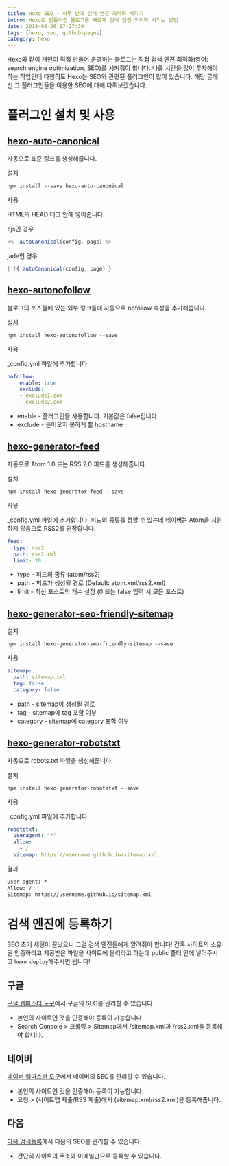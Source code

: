 ```yaml
---
title: Hexo SEO - 하루 만에 검색 엔진 최적화 시키기
intro: Hexo로 만들어진 블로그를 빠르게 검색 엔진 최적화 시키는 방법
date: 2018-08-26 17:27:39
tags: [hexo, seo, github-pages]
category: hexo
---
```

Hexo와 같이 개인이 직접 만들어 운영하는 블로그는 직접 검색 엔진 최적화(영어: search engine optimization, SEO)를 시켜줘야 합니다. 나름 시간을 많이 투자해야 하는 작업인데 다행히도 Hexo는 SEO와 관련된 플러그인이 많이 있습니다. 해당 글에선 그 플러그인들을 이용한 SEO에 대해 다뤄보겠습니다.

# 플러그인 설치 및 사용

## [hexo-auto-canonical](https://github.com/HyunSeob/hexo-auto-canonical)

자동으로 표준 링크를 생성해줍니다.

설치

```console
npm install --save hexo-auto-canonical
```

사용

HTML의 HEAD 태그 안에 넣어줍니다.

ejs인 경우

```js
<%- autoCanonical(config, page) %>
```

jade인 경우

```js
| !{ autoCanonical(config, page) }
```

## [hexo-autonofollow](https://github.com/liuzc/hexo-autonofollow)

블로그의 포스들에 있는 외부 링크들에 자동으로 nofollow 속성을 추가해줍니다.

설치

```console
npm install hexo-autonofollow --save
```

사용

_config.yml 파일에 추가합니다.

```yml
nofollow:
    enable: true
    exclude:
    - exclude1.com
    - exclude2.com
```

- enable - 플러그인을 사용합니다. 기본값은 false입니다.
- exclude - 들어오지 못하게 할 hostname

## [hexo-generator-feed](https://github.com/hexojs/hexo-generator-feed)

자동으로 Atom 1.0 또는 RSS 2.0 피드를 생성해줍니다.

설치

```console
npm install hexo-generator-feed --save
```

사용

_config.yml 파일에 추가합니다. 피드의 종류를 정할 수 있는데 네이버는 Atom을 지원하지 않음으로 RSS2를 권장합니다.

```yml
feed:
  type: rss2
  path: rss2.xml
  limit: 20
```

- type - 피드의 종류 (atom/rss2)
- path - 피드가 생성될 경로 (Default: atom.xml/rss2.xml)
- limit - 최신 포스트의 개수 설정 (0 또는 false 입력 시 모든 포스트)

## [hexo-generator-seo-friendly-sitemap](https://github.com/ludoviclefevre/hexo-generator-seo-friendly-sitemap)

설치

```console
npm install hexo-generator-seo-friendly-sitemap --save
```

사용

```yml
sitemap:
  path: sitemap.xml
  tag: false
  category: false
```

- path - sitemap이 생성될 경로
- tag - sitemap에 tag 포함 여부
- category - sitemap에 category 포함 여부

## [hexo-generator-robotstxt](https://github.com/leecrossley/hexo-generator-robotstxt)

자동으로 robots.txt 파일을 생성해줍니다.

설치

```console
npm install hexo-generator-robotstxt --save
```

사용

_config.yml 파일에 추가합니다.

```yml
robotstxt:
  useragent: "*"
  allow:
    - /
  sitemap: https://username.github.io/sitemap.xml
```

결과

```html
User-agent: *
Allow: /
Sitemap: https://username.github.io/sitemap.xml
```

# 검색 엔진에 등록하기

SEO 초기 세팅이 끝났으니 그걸 검색 엔진들에게 알려줘야 합니다! 간혹 사이트의 소유권 인증하라고 제공받은 파일을 사이트에 올리라고 하는데 public 폴더 안에 넣어주시고 `hexo deploy`해주시면 됩니다!

## 구글

[구글 웹마스터 도구](https://www.google.com/webmasters/tools/home?hl=ko)에서 구글의 SEO를 관리할 수 있습니다.

- 본인의 사이트인 것을 인증해야 등록이 가능합니다
- Search Console > 크롤링 > Sitemap에서 /sitemap.xml과 /rss2.xml을 등록해야 합니다.

## 네이버

[네이버 웹마스터 도구](https://webmastertool.naver.com/)에서 네이버의 SEO를 관리할 수 있습니다.

- 본인의 사이트인 것을 인증해야 등록이 가능합니다.
- 요청 > (사이트맵 제출/RSS 제출)에서 (sitemap.xml/rss2.xml)을 등록해줍니다.

## 다음

[다음 검색등록](https://register.search.daum.net/index.daum)에서 다음의 SEO를 관리할 수 있습니다.

- 간단히 사이트의 주소와 이메일만으로 등록할 수 있습니다.